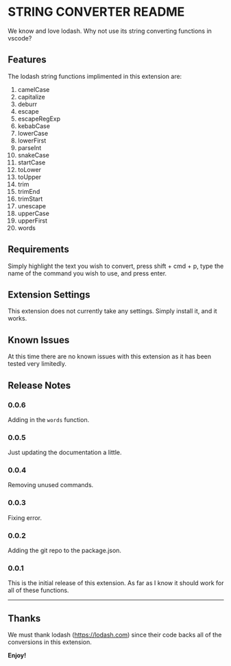 # STRING CONVERTER README

We know and love lodash. Why not use its string converting functions in vscode?

## Features

The lodash string functions implimented in this extension are:

1.  camelCase
2.  capitalize
3.  deburr
4.  escape
5.  escapeRegExp
6.  kebabCase
7.  lowerCase
8.  lowerFirst
9.  parseInt
10. snakeCase
11. startCase
12. toLower
13. toUpper
14. trim
15. trimEnd
16. trimStart
17. unescape
18. upperCase
19. upperFirst
20. words

## Requirements

Simply highlight the text you wish to convert, press shift + cmd + p, type the name of the command you wish to use, and press enter.

## Extension Settings

This extension does not currently take any settings. Simply install it, and it works.

## Known Issues

At this time there are no known issues with this extension as it has been tested very limitedly.

## Release Notes

### 0.0.6

Adding in the `words` function.

### 0.0.5

Just updating the documentation a little.

### 0.0.4

Removing unused commands.

### 0.0.3

Fixing error.

### 0.0.2

Adding the git repo to the package.json.

### 0.0.1

This is the initial release of this extension. As far as I know it should work for all of these functions.

-----------------------------------------------------------------------------------------------------------

## Thanks

We must thank lodash (https://lodash.com) since their code backs all of the conversions in this extension.

**Enjoy!**
